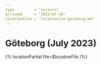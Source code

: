 ```yaml
---
type         = "sojourn"
arriveAt     = "2023-07-18"
locationFile = "location/se-goteborg.md"
---
```


# Göteborg (July 2023)

{% locationPartial file=$locationFile /%} 
